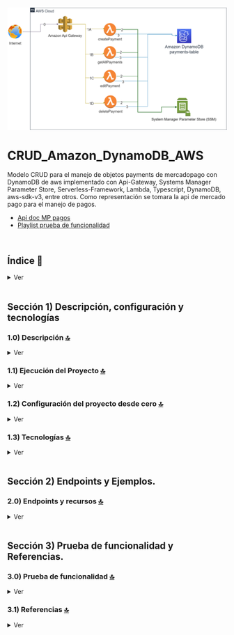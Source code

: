 
![Index app](./doc/assets/CRUD_DynamoDB.drawio.png)

# CRUD_Amazon_DynamoDB_AWS
Modelo CRUD para el manejo de objetos payments de mercadopago con DynamoDB de aws implementado con Api-Gateway, Systems Manager Parameter Store, Serverless-Framework, Lambda, Typescript, DynamoDB, aws-sdk-v3, entre otros.
Como representación se tomara la api de mercado pago para el manejo de pagos.

* [Api doc MP pagos](https://www.mercadopago.com.ar/developers/es/reference/payments/_payments/post)
* [Playlist prueba de funcionalidad](https://www.youtube.com/playlist?list=PLCl11UFjHurBIy51oB_CZa46KSF1cWn9W)

<br>

## Índice 📜

<details>
 <summary> Ver </summary>
 
 <br>
 
### Sección 1)  Descripción, configuración y tecnologías

 - [1.0) Descripción del Proyecto.](#10-descripción-)
 - [1.1) Ejecución del Proyecto.](#11-ejecución-del-proyecto-)
 - [1.2) Configuración del proyecto desde cero](#12-configuración-del-proyecto-desde-cero-)
 - [1.3) Tecnologías.](#13-tecnologías-)


### Sección 2) Endpoints y Ejemplos 
 
 - [2.0) EndPoints y recursos.](#20-endpoints-y-recursos-)

### Sección 3) Prueba de funcionalidad y Referencias
 
 - [3.0) Prueba de funcionalidad.](#30-prueba-de-funcionalidad-)
 - [3.1) Referencias.](#31-referencias-)


<br>

</details>



<br>

## Sección 1)  Descripción, configuración y tecnologías


### 1.0) Descripción [🔝](#índice-) 

<details>
  <summary>Ver</summary>
 <br>

### 1.0.0) Descripción General


 
### 1.0.1) Descripción Arquitectura y Funcionamiento


<br>

</details>


### 1.1) Ejecución del Proyecto [🔝](#índice-)

<details>
  <summary>Ver</summary>
  <br>
 
* Creamos un entorno de trabajo a través de algún ide, podemos o no crear una carpeta raíz para el proyecto, nos posicionamos sobre la misma
```git
cd 'projectRootName'
```
* Una vez creado un entorno de trabajo a través de algún ide, clonamos el proyecto
```git
git clone https://github.com/andresWeitzel/CRUD_Amazon_DynamoDB_AWS
```
* Instalamos la última versión LTS de [Nodejs(v18)](https://nodejs.org/en/download)
* Instalamos Serverless Framework de forma global si es que aún no lo hemos realizado
```git
npm install -g serverless
```
* Verificamos la versión de Serverless instalada
```git
sls -v
```
* Instalamos todos los paquetes necesarios
```git
npm i
```
* Creamos un archivo para almacenar las variables ssm utilizadas en el proyecto (Más allá que sea un proyecto con fines no comerciales es una buena práctica utilizar variables de entorno).
  * Click der sobre la raíz del proyecto
  * New file
  * Creamos el archivo con el name `serverless_ssm.yml`. Este deberá estar a la misma altura que el serverless.yml
  * Añadimos las ssm necesarias dentro del archivo.
  ```git
    # Keys
    X_API_KEY: "f98d8cd98h73s204e3456998ecl9427j"

    BEARER_TOKEN: "Bearer eyJhbGciOiJIUzI1NiIsInR5cCI6IkpXVCJ9.eyJzdWIiOiIxMjM0NTY3ODkwIiwibmFtZSI6IkpvaG4gRG9lIiwiaWF0IjoxNTE2MjM5MDIyfQ.SflKxwRJSMeKKF2QT4fwpMeJf36POk6yJV_adQssw5c"

    # API VALUES
    API_VERSION : 'v1'

    # DYNAMODB VALUES
    DYNAMO_PAYMENTS_TABLE_NAME : 'payments-table'
    API_ENDPOINT_PAYMENTS_NAME : 'payments'
    REGION : 'us-east-1'
    ACCESS_KEY_RANDOM_VALUE: 'xxxx'
    SECRET_KEY_RANDOM_VALUE: 'xxxx'
    DYNAMO_ENDPOINT: "http://localhost:8000"
  ```  
* El siguiente script configurado en el package.json del proyecto es el encargado de
   * Levantar serverless-offline (serverless-offline)
 ```git
  "scripts": {
    "serverless-offline": "sls offline start",
    "start": "npm run serverless-offline"
  },
```
* Ejecutamos la app desde terminal.
```git
npm start
```
 
 
<br>

</details>


### 1.2) Configuración del proyecto desde cero [🔝](#índice-)

<details>
  <summary>Ver</summary>
 <br>
 
  
* Creamos un entorno de trabajo a través de algún ide, luego de crear una carpeta nos posicionamos sobre la misma
```git
cd 'projectName'
```
* Instalamos la última versión LTS de [Nodejs(v18)](https://nodejs.org/en/download)
* Instalamos Serverless Framework de forma global si es que aún no lo tenemos instalado.
```git
npm install -g serverless
```
* Verificamos la versión de Serverless instalada
```git
sls -v
```
* Inicializamos un template ts de serverles
```git
serverless create --template aws-nodejs-typescript
```
* Comprobamos la versión de typescript
```git
tsc -v
```
* Instalamos los paquetes necesarios
```git
npm i
```
* Instalamos serverless offline 
```git
npm i serverless-offline --save-dev
```
* Agregamos el plugin dentro del serverless.yml
```yml
plugins:
  - serverless-offlline
``` 
* Instalamos serverless ssm 
```git
npm i serverless-offline-ssm --save-dev
```
* Agregamos el plugin dentro del serverless.yml
```yml
plugins:
  - serverless-offlline-ssm
```
* Instalamos esbuild para el compilado entre js y ts
```git
npm i serverless-esbuild
```  
* Instalamos serverless-dynamoDB-local (No dynamoDB)
```git
npm install serverless-dynamodb-local --save-dev
```
 * Agregamos el plugin dentro del serverless.yml
```yml
plugins:
  - serverless-dynamodb-local
```
* Instalamos el sdk client de dynamodb para las operaciones de db necesarias
``` git
npm install @aws-sdk/client-dynamodb
```     
* Instalamos el sdk lib de dynamodb para las operaciones de db necesarias
``` git
npm i @aws-sdk/lib-dynamodb
```
* Modificaremos la plantilla inicial. Cambiamos `serverless.ts` por `serverless.yml` para las configs estandarizadas.
* Reemplazamos la plantila serverless.ts inicial por la siguiente como modelo (cambiar nombre, etc) según la creada...
```yml

service: nombre

frameworkVersion: '3'

provider:
  name: aws
  runtime: nodejs12.x
  stage: dev
  region : us-west-1
  memorySize: 512
  timeout : 10

plugins:
    - serverless-dynamodb-local
    - serverless-esbuild
    - serverless-offline-ssm
    - serverless-offline  

functions:
  functions:
    hello:
      handler: src/functions/hello/handler.ts
      events:
        - http:
            path: /test
            method: POST
            private: true  

custom:
  serverless-offline:
    httpPort: 4000
    lambdaPort: 4002    
  serverless-offline-ssm:
    stages:
      - dev
  dynamodb:
    stages:
      - dev
```
* Debemos descargar el .jar junto con su config para ejecutar el servicio de dynamodb. [Descargar aquí](https://docs.aws.amazon.com/amazondynamodb/latest/developerguide/DynamoDBLocal.DownloadingAndRunning.html#DynamoDBLocal.DownloadingAndRunning.title)
* Una vez descargado el .jar en formato .tar descomprimimos y copiamos todo su contenido dentro de la carpeta `.dynamodb`.
* Usaremos [git](https://www.hostinger.com.ar/tutoriales/instalar-git-en-distintos-sistemas-operativos) como control de versiones. Nos posicionamos en la app e inicializamos git
```git
git init
```
* Creamos el repositorio en github (sin readme) y agregamos la url del repositorio creado (ej: la siguiente)
```git
git remote add origin https://github.com/andresWeitzel/CRUD_Amazon_DynamoDB_AWS
```
* Traemos los cambios del remoto, agregamos los nuevos cambios en local, commitiamos y los subimos al repo.
```git
git pull origin master
git add *
git commit -m "Add app config"
git push origin master
```
* El siguiente script configurado en el package.json del proyecto es el encargado de
Levantar serverless-offline (serverless-offline)
```git
 "scripts": {
   "serverless-offline": "sls offline start",
   "start": "npm run serverless-offline"
 },
```
* Ejecutamos la app desde terminal.
```git
npm start
```
* Deberíamos esperar un output por consola con los siguiente servicios levantados cuando se ejecuta el comando anterior
```git
> crud-amazon-dynamodb-aws@1.0.0 start
> npm run serverless-offline

> crud-amazon-dynamodb-aws@1.0.0 serverless-offline
> sls offline start

serverless-offline-ssm checking serverless version 3.31.0.
Dynamodb Local Started, Visit: http://localhost:8000/shell
DynamoDB - created table payments-table

etc.....
```
* Ya tenemos una app funcional con una estructura inicial definida por Serverless-Framework. La aplicación queda deployada en http://localhost:4002 y podemos testear el endpoint declarado en el serverless desde postman
* `Aclaración` : El resto de las modificaciones aplicadas sobre la plantilla inicial no se describen por temas de simplificación de doc. Para más info consultar el tutorial de [Serverless-framework](https://www.serverless.com/) para el uso de servicios, plugins, etc.

<br>

</details>


### 1.3) Tecnologías [🔝](#índice-)

<details>
  <summary>Ver</summary>
 <br>

| **Tecnologías** | **Versión** | **Finalidad** |               
| ------------- | ------------- | ------------- |
| [SDK](https://www.serverless.com/framework/docs/guides/sdk/) | 4.3.2  | Inyección Automática de Módulos para Lambdas |
| [Serverless Framework Core v3](https://www.serverless.com//blog/serverless-framework-v3-is-live) | 3.23.0 | Core Servicios AWS |
| [Systems Manager Parameter Store (SSM)](https://docs.aws.amazon.com/systems-manager/latest/userguide/systems-manager-parameter-store.html) | 3.0 | Manejo de Variables de Entorno |
| [Amazon Api Gateway](https://docs.aws.amazon.com/apigateway/latest/developerguide/welcome.html) | 2.0 | Gestor, Autenticación, Control y Procesamiento de la Api | 
| [Amazon S3](https://docs.aws.amazon.com/AmazonS3/latest/userguide/UsingBucket.html) | 3.0 | Contenedor de Objetos | 
| [NodeJS](https://nodejs.org/en/) | 14.18.1  | Librería JS |
| [VSC](https://code.visualstudio.com/docs) | 1.72.2  | IDE |
| [Postman](https://www.postman.com/downloads/) | 10.11  | Cliente Http |
| [CMD](https://learn.microsoft.com/en-us/windows-server/administration/windows-commands/cmd) | 10 | Símbolo del Sistema para linea de comandos | 
| [Git](https://git-scm.com/downloads) | 2.29.1  | Control de Versiones |

</br>


| **Plugin** | **Descripción** |               
| -------------  | ------------- |
| [Serverless Plugin](https://www.serverless.com/plugins/) | Librerías para la Definición Modular |
| [serverless-offline](https://www.npmjs.com/package/serverless-offline) | Este complemento sin servidor emula AWS λ y API Gateway en entorno local |
| [serverless-offline-ssm](https://www.npmjs.com/package/serverless-offline-ssm) |  busca variables de entorno que cumplen los parámetros de SSM en el momento de la compilación y las sustituye desde un archivo  |
| [serverless-s3-local](https://www.serverless.com/plugins/serverless-s3-local) | complemento sin servidor para ejecutar clones de S3 en local

</br>


| **Extensión** |              
| -------------  | 
| Prettier - Code formatter |
| YAML - Autoformatter .yml (alt+shift+f) |
| TypeScript constructor generator - automatic constructor generator | 

<br>

</details>


<br>


## Sección 2) Endpoints y Ejemplos. 


### 2.0) Endpoints y recursos [🔝](#índice-) 

<details>
  <summary>Ver</summary>
<br>

### 2.1.0) Variables en Postman

| **Variable** | **Initial value** | **Current value** |               
| ------------- | ------------- | ------------- |
| base_url | http://localhost:4000  | http://localhost:4000 |
| x-api-key | f98d8cd98h73s204e3456998ecl9427j  | f98d8cd98h73s204e3456998ecl9427j |
| bearer_token | Bearer eyJhbGciOiJIUzI1NiIsInR5cCI6IkpXVCJ9.eyJzdWIiOiIxMjM0NTY3ODkwIiwibmFtZSI6IkpvaG4gRG9lIiwiaWF0IjoxNTE2MjM5MDIyfQ.SflKxwRJSMeKKF2QT4fwpMeJf36POk6yJV_adQssw5c  | Bearer eyJhbGciOiJIUzI1NiIsInR5cCI6IkpXVCJ9.eyJzdWIiOiIxMjM0NTY3ODkwIiwibmFtZSI6IkpvaG4gRG9lIiwiaWF0IjoxNTE2MjM5MDIyfQ.SflKxwRJSMeKKF2QT4fwpMeJf36POk6yJV_adQssw5c |

<br>

<br>

### 2.1.1) Crear un objeto pago
#### Request
``` postman

```

#### Response
``` postman
```

<br>

<br>

### 2.1.2) Obtener un objecto pago
#### Request
``` postman
```

#### Response
``` postman
```

<br>

<br>

### 2.1.3) Actualizar un objeto pago
#### Request
``` postman
```

#### Response
``` postman
```

<br>

<br>

### 2.1.4) Eliminar un objeto pago
#### Request
``` postman
```

#### Response
``` postman
```

<br>

</details>

<br>


## Sección 3) Prueba de funcionalidad y Referencias. 


### 3.0) Prueba de funcionalidad [🔝](#índice-) 

<details>
  <summary>Ver</summary>
<br>

</details>


### 3.1) Referencias [🔝](#índice-)

<details>
  <summary>Ver</summary>
 <br>

#### Herramientas 
 * [Herramienta de Diseño AWS app.diagrams.net](https://app.diagrams.net/?splash=0&libs=aws4)

#### Api Gateway
 * [Buenas Prácticas Api-Gateway](https://docs.aws.amazon.com/whitepapers/latest/best-practices-api-gateway-private-apis-integration/rest-api.html)
 * [Creación de Api-keys personalizadas](https://towardsaws.com/protect-your-apis-by-creating-api-keys-using-serverless-framework-fe662ad37447)

 #### Librerías
 * [Validación de campos](https://www.npmjs.com/package/node-input-validator)

<br>

</details>
